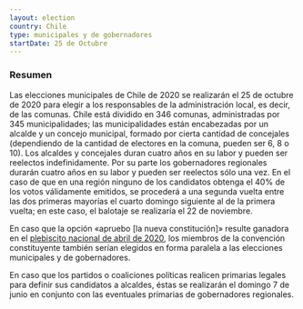 ```yaml
---
layout: election
country: Chile
type: municipales y de gobernadores
startDate: 25 de Octubre
---
```


### Resumen
Las elecciones municipales de Chile de 2020 se realizarán el 25 de octubre de 2020 para elegir a los responsables de la administración local, es decir, de las comunas. Chile está dividido en 346 comunas, administradas por 345 municipalidades; las municipalidades están encabezadas por un alcalde y un concejo municipal, formado por cierta cantidad de concejales (dependiendo de la cantidad de electores en la comuna, pueden ser 6, 8 o 10). Los alcaldes y concejales duran cuatro años en su labor y pueden ser reelectos indefinidamente. Por su parte los gobernadores regionales durarán cuatro años en su labor y pueden ser reelectos sólo una vez. En el caso de que en una región ninguno de los candidatos obtenga el 40% de los votos válidamente emitidos, se procederá a una segunda vuelta entre las dos primeras mayorías el cuarto domingo siguiente al de la primera vuelta; en este caso, el balotaje se realizaría el 22 de noviembre.

En caso que la opción «apruebo [la nueva constitución]» resulte ganadora en el [plebiscito nacional de abril de 2020](/elecciones/chile-plebiscito.html), los miembros de la convención constituyente también serían elegidos en forma paralela a las elecciones municipales y de gobernadores.

En caso que los partidos o coaliciones políticas realicen primarias legales para definir sus candidatos a alcaldes, éstas se realizarán el domingo 7 de junio en conjunto con las eventuales primarias de gobernadores regionales.